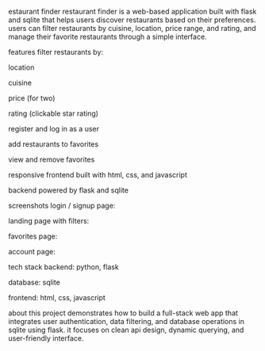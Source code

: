 estaurant finder
restaurant finder is a web-based application built with flask and sqlite that helps users discover restaurants based on their preferences. users can filter restaurants by cuisine, location, price range, and rating, and manage their favorite restaurants through a simple interface.

features
filter restaurants by:

location

cuisine

price (for two)

rating (clickable star rating)

register and log in as a user

add restaurants to favorites

view and remove favorites

responsive frontend built with html, css, and javascript

backend powered by flask and sqlite

screenshots
login / signup page:

landing page with filters:

favorites page:

account page:

tech stack
backend: python, flask

database: sqlite

frontend: html, css, javascript

about
this project demonstrates how to build a full-stack web app that integrates user authentication, data filtering, and database operations in sqlite using flask. it focuses on clean api design, dynamic querying, and user-friendly interface.
